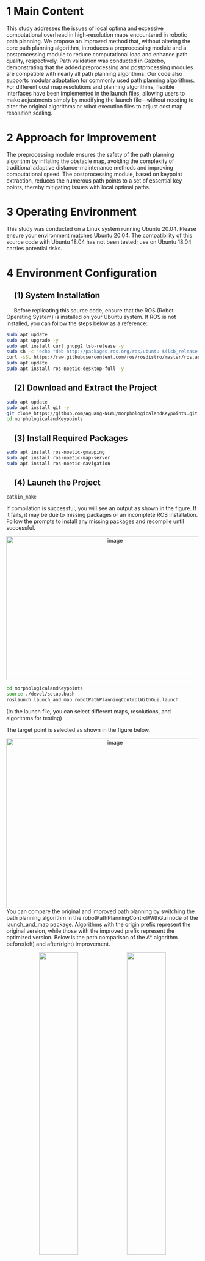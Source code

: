# 1 Main Content
This study addresses the issues of local optima and excessive computational overhead in high-resolution maps encountered in robotic path planning. We propose an improved method that, without altering the core path planning algorithm, introduces a preprocessing module and a postprocessing module to reduce computational load and enhance path quality, respectively. Path validation was conducted in Gazebo, demonstrating that the added preprocessing and postprocessing modules are compatible with nearly all path planning algorithms. Our code also supports modular adaptation for commonly used path planning algorithms. For different cost map resolutions and planning algorithms, flexible interfaces have been implemented in the launch files, allowing users to make adjustments simply by modifying the launch file—without needing to alter the original algorithms or robot execution files to adjust cost map resolution scaling.
# 2 Approach for Improvement
The preprocessing module ensures the safety of the path planning algorithm by inflating the obstacle map, avoiding the complexity of traditional adaptive distance-maintenance methods and improving computational speed. The postprocessing module, based on keypoint extraction, reduces the numerous path points to a set of essential key points, thereby mitigating issues with local optimal paths.
# 3 Operating Environment
This study was conducted on a Linux system running Ubuntu 20.04. Please ensure your environment matches Ubuntu 20.04. The compatibility of this source code with Ubuntu 18.04 has not been tested; use on Ubuntu 18.04 carries potential risks.
# 4 Environment Configuration
## &nbsp;&nbsp;&nbsp;&nbsp;(1) System Installation
&nbsp;&nbsp;&nbsp;&nbsp;&nbsp;Before replicating this source code, ensure that the ROS (Robot Operating System) is installed on your Ubuntu system. If ROS is not installed, you can follow the steps below as a reference:
```bash
sudo apt update
sudo apt upgrade -y
sudo apt install curl gnupg2 lsb-release -y
sudo sh -c 'echo "deb http://packages.ros.org/ros/ubuntu $(lsb_release -sc) main" > /etc/apt/sources.list.d/ros-latest.list'
curl -sSL https://raw.githubusercontent.com/ros/rosdistro/master/ros.asc | sudo apt-key add -
sudo apt update
sudo apt install ros-noetic-desktop-full -y
```
## &nbsp;&nbsp;&nbsp;&nbsp;(2) Download and Extract the Project
```bash
sudo apt update
sudo apt install git -y
git clone https://github.com/Aguang-NCWU/morphologicalandKeypoints.git
cd morphologicalandKeypoints
```
## &nbsp;&nbsp;&nbsp;&nbsp;(3) Install Required Packages
```bash
sudo apt install ros-noetic-gmapping
sudo apt install ros-noetic-map-server
sudo apt install ros-noetic-navigation
```
## &nbsp;&nbsp;&nbsp;&nbsp;(4) Launch the Project
```bash
catkin_make
```
If compilation is successful, you will see an output as shown in the figure. If it fails, it may be due to missing packages or an incomplete ROS installation. Follow the prompts to install any missing packages and recompile until successful.
<div align="center">
  <img src="https://github.com/user-attachments/assets/29db39cb-8fab-4f1a-8782-f5d84cfdc8e7" width="554" height="376" alt="image" />
</div>

```bash
cd morphologicalandKeypoints
source ./devel/setup.bash
roslaunch launch_and_map robotPathPlanningControlWithGui.launch
```
(In the launch file, you can select different maps, resolutions, and algorithms for testing)

The target point is selected as shown in the figure below.
<div align="center">
<img width="554" height="443" alt="image" src="https://github.com/user-attachments/assets/49336a38-922f-4075-a942-83ef6337d567" />
</div>
You can compare the original and improved path planning by switching the path planning algorithm in the robotPathPlanningControlWithGui node of the launch_and_map package.
Algorithms with the origin prefix represent the original version, while those with the improved prefix represent the optimized version.
Below is the path comparison of the A* algorithm before(left) and after(right) improvement.
<p align="center">
  <img src="https://github.com/user-attachments/assets/95f23ea9-1daf-4a25-8588-510c6593fd7b" width="45%" />
  <img src="https://github.com/user-attachments/assets/195704c2-0c34-45fb-b0da-5a2e05a4ad83" width="45%" />
</p>
The robot car’s movement can be observed within the Gazebo simulation environment.
<img width="1850" height="1055" alt="gazebo1" src="https://github.com/user-attachments/assets/1d886eac-147f-4757-b980-bb73f4bed827" />

# 4 Other issues
The following presents the results of multiple experiments I conducted, along with comparative plots of the robot’s performance before and after optimization, drawn based on its execution characteristics.

| Core Algorithm | without optimization module |with preprocessing module | with preprocessing and postprocessing modules|
|-------|-------|-------|-------|
| A* Algorithm | 内容2 | 内容3 |
| 内容4 | 内容5 | 内容6 |














Please leave a message if you have any questions

